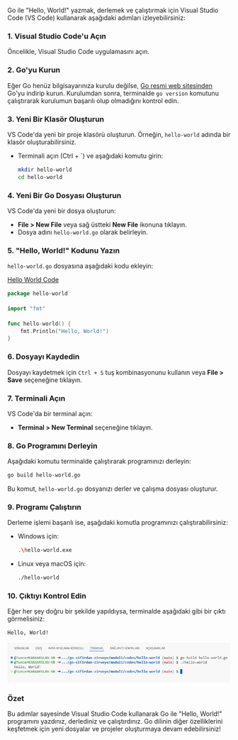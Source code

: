Go ile "Hello, World!" yazmak, derlemek ve çalıştırmak için Visual Studio Code (VS Code) kullanarak aşağıdaki adımları izleyebilirsiniz:

### 1. Visual Studio Code'u Açın
Öncelikle, Visual Studio Code uygulamasını açın.

### 2. Go'yu Kurun
Eğer Go henüz bilgisayarınıza kurulu değilse, [Go resmi web sitesinden](https://golang.org/dl/) Go'yu indirip kurun. Kurulumdan sonra, terminalde `go version` komutunu çalıştırarak kurulumun başarılı olup olmadığını kontrol edin.

### 3. Yeni Bir Klasör Oluşturun
VS Code'da yeni bir proje klasörü oluşturun. Örneğin, `hello-world` adında bir klasör oluşturabilirsiniz.
- Terminali açın (Ctrl + `) ve aşağıdaki komutu girin:
  ```bash
  mkdir hello-world
  cd hello-world
  ```

### 4. Yeni Bir Go Dosyası Oluşturun
VS Code'da yeni bir dosya oluşturun:
- **File > New File** veya sağ üstteki **New File** ikonuna tıklayın.
- Dosya adını `hello-world.go` olarak belirleyin.

### 5. "Hello, World!" Kodunu Yazın
`hello-world.go` dosyasına aşağıdaki kodu ekleyin:

[Hello World Code](codes/hello-world/hello-world.go)

```go
package hello-world

import "fmt"

func hello-world() {
    fmt.Println("Hello, World!")
}
```

### 6. Dosyayı Kaydedin
Dosyayı kaydetmek için `Ctrl + S` tuş kombinasyonunu kullanın veya **File > Save** seçeneğine tıklayın.

### 7. Terminali Açın
VS Code'da bir terminal açın:
- **Terminal > New Terminal** seçeneğine tıklayın.

### 8. Go Programını Derleyin
Aşağıdaki komutu terminalde çalıştırarak programınızı derleyin:
```bash
go build hello-world.go
```
Bu komut, `hello-world.go` dosyanızı derler ve çalışma dosyası oluşturur.

### 9. Programı Çalıştırın
Derleme işlemi başarılı ise, aşağıdaki komutla programınızı çalıştırabilirsiniz:
- Windows için:
  ```bash
  .\hello-world.exe
  ```
- Linux veya macOS için:
  ```bash
  ./hello-world
  ```

### 10. Çıktıyı Kontrol Edin
Eğer her şey doğru bir şekilde yapıldıysa, terminalde aşağıdaki gibi bir çıktı görmelisiniz:
```
Hello, World!
```

![Hello World Çıktısı](./images/hello-world-cikti.png)

### Özet
Bu adımlar sayesinde Visual Studio Code kullanarak Go ile "Hello, World!" programını yazdınız, derlediniz ve çalıştırdınız. Go dilinin diğer özelliklerini keşfetmek için yeni dosyalar ve projeler oluşturmaya devam edebilirsiniz!